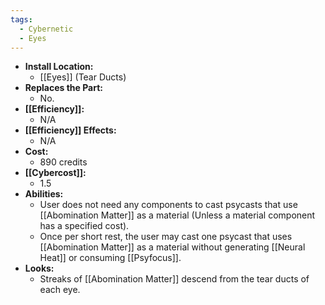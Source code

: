 ```yaml
---
tags:
  - Cybernetic
  - Eyes
---
```

- **Install Location:**
	- [[Eyes]] (Tear Ducts)
- **Replaces the Part:**
	- No.
- **[[Efficiency]]:**
	- N/A
- **[[Efficiency]] Effects:**
	- N/A
- **Cost:**
	- 890 credits
- **[[Cybercost]]:**
	- 1.5
- **Abilities:**
	- User does not need any components to cast psycasts that use [[Abomination Matter]] as a material (Unless a material component has a specified cost).
	- Once per short rest, the user may cast one psycast that uses [[Abomination Matter]] as a material without generating [[Neural Heat]] or consuming [[Psyfocus]].
- **Looks:**
	- Streaks of [[Abomination Matter]] descend from the tear ducts of each eye.